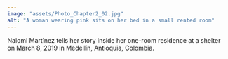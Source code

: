 ```yaml
---
image: "assets/Photo_Chapter2_02.jpg"
alt: "A woman wearing pink sits on her bed in a small rented room"
---
```

Naiomi Martínez tells her story inside her one-room residence at a shelter on March 8, 2019 in Medellín, Antioquia, Colombia.